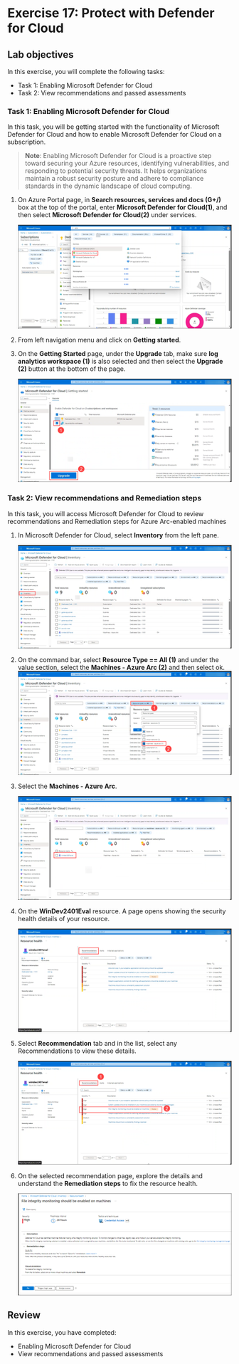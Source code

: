 # Exercise 17: Protect with Defender for Cloud

## Lab objectives
In this exercise, you will complete the following tasks:

+ Task 1: Enabling Microsoft Defender for Cloud
+ Task 2: View recommendations and passed assessments

### Task 1: Enabling Microsoft Defender for Cloud
In this task, you will be getting started with the functionality of Microsoft Defender for Cloud and how to enable Microsoft Defender for Cloud on a subscription.

   >**Note**: Enabling Microsoft Defender for Cloud is a proactive step toward securing your Azure resources, identifying vulnerabilities, and responding to potential security threats. It helps organizations maintain a robust security posture and adhere to compliance standards in the dynamic landscape of cloud computing.

1. On Azure Portal page, in **Search resources, services and docs (G+/)** box at the top of the portal, enter **Microsoft Defender for Cloud(1)**, and then select **Microsoft Defender for Cloud(2)** under services.

    ![](../Images/def-1.png)

1. From left navigation menu and click on **Getting started**.

1. On the **Getting Started** page, under the **Upgrade** tab, make sure **log analytics workspace (1)** is also selected and then select the **Upgrade (2)** button at the bottom of the page.

    ![](../Images/def-2.png)

### Task 2: View recommendations and Remediation steps

In this task, you will access Microsoft Defender for Cloud to review recommendations and Remediation steps for Azure Arc-enabled machines

1. In Microsoft Defender for Cloud, select **Inventory** from the left pane.

   ![](../Images/def-3.png)

1. On the command bar, select **Resource Type == All (1)** and under the value section, select the **Machines - Azure Arc (2)** and then select ok.
   ![](../Images/def-4.png)

1. Select the **Machines - Azure Arc**.

   ![](../Images/def-5.png)

1. On the **WinDev2401Eval** resource. A page opens showing the security health details of your resource.

   ![](../Images/def-6.png)

1. Select **Recommendation** tab and in the list, select any Recommendations to view these details.

   ![](../Images/def-8.png)

1. On the selected recommendation page, explore the details and understand the **Remediation steps** to fix the resource health.

   ![](../Images/def-7.png)

## Review
In this exercise, you have completed:
+ Enabling Microsoft Defender for Cloud
+ View recommendations and passed assessments
